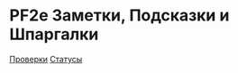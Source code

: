 # PF2e Заметки, Подсказки и Шпаргалки

[Проверки](https://petraxeman.github.io/checks)
[Статусы](https://petraxeman.github.io/states)
